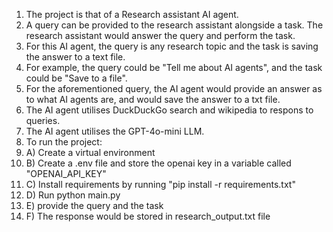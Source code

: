 1. The project is that of a Research assistant AI agent.      
2. A query can be provided to the research assistant alongside a task. The research assistant would answer the query and perform the task.  
3. For this AI agent, the query is any research topic and the task is saving the answer to a text file.  
4. For example, the query could be "Tell me about AI agents", and the task could be "Save to a file".  
5. For the aforementioned query, the AI agent would provide an answer as to what AI agents are, and would save the answer to a txt file.
6. The AI agent utilises DuckDuckGo search and wikipedia to respons to queries.
7. The AI agent utilises the GPT-4o-mini LLM.
8. To run the project:
9. A) Create a virtual environment
10. B) Create a .env file and store the openai key in a variable called "OPENAI_API_KEY"
11. C) Install requirements by running "pip install -r requirements.txt"
12. D) Run python main.py
13. E) provide the query and the task
14. F) The response would be stored in research_output.txt file
